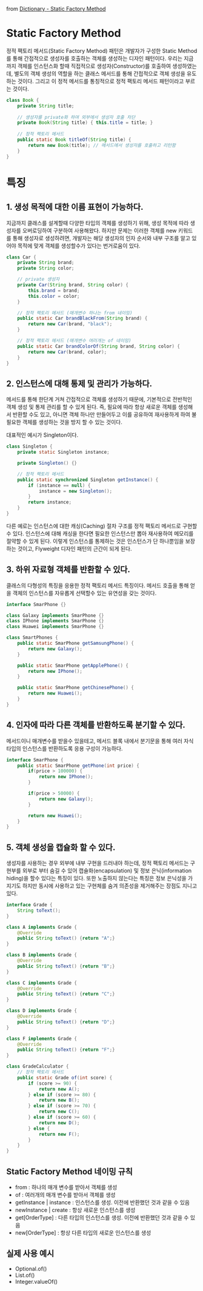 from [Dictionary - Static Factory Method](https://github.com/newkayak12/Dictionary/blob/master/java/designPattern/17.StaticFactoryMethod.md)


# Static Factory Method

정적 팩토리 메서드(Static Factory Method) 패턴은 개발자가 구성한 Static Method를 통해 간접적으로 생성자를 호출하는 객체를 생성하는 디자인 패턴이다. 
우리는 지금까지 객체를 인스턴스화 할때 직접적으로 생성자(Constructor)를 호출하여 생성하였는데, 
별도의 객체 생성의 역할을 하는 클래스 메서드를 통해 간접적으로 객체 생성을 유도하는 것이다. 그리고 이 정적 메서드를 통칭적으로 정적 팩토리 메서드 패턴이라고 부르는 것이다.

```java
class Book {
    private String title;
    
    // 생성자를 private화 하여 외부에서 생성자 호출 차단
    private Book(String title) { this.title = title; }
    
    // 정적 팩토리 메서드
    public static Book titleOf(String title) {
        return new Book(title); // 메서드에서 생성자를 호출하고 리턴함
    }
}
```

# 특징
## 1. 생성 목적에 대한 이름 표현이 가능하다.
지금까지 클래스를 설계할때 다양한 타입의 객체를 생성하기 위해, 생성 목적에 따라 생성자를 오버로딩하여 구분하여 사용해왔다.
하지만 문제는 이러한 객체를 new 키워드를 통해 생성자로 생성하려면, 개발자는 해당 생성자의 인자 순서와 내부 구조를 알고 있어야 목적에 맞게 객체를 생성할수가 있다는 번거로움이 있다.
```java
class Car {
    private String brand;
    private String color;

    // private 생성자
    private Car(String brand, String color) {
        this.brand = brand;
        this.color = color;
    }

    // 정적 팩토리 메서드 (매개변수 하나는 from 네이밍)
    public static Car brandBlackFrom(String brand) {
        return new Car(brand, "black");
    }

    // 정적 팩토리 메서드 (매개변수 여러개는 of 네이밍)
    public static Car brandColorOf(String brand, String color) {
        return new Car(brand, color);
    }
}
```

## 2. 인스턴스에 대해 통제 및 관리가 가능하다. 
메서드를 통해 한단계 거쳐 간접적으로 객체를 생성하기 때문에, 기본적으로 전반적인 객체 생성 및 통제 관리를 할 수 있게 된다.
즉, 필요에 따라 항상 새로운 객체를 생성해서 반환할 수도 있고, 아니면 객체 하나만 만들어두고 이를 공유하여 재사용하게 하여 불필요한 객체를 생성하는 것을 방지 할 수 있는 것이다.

대표적인 예시가 Singleton이다.
```java
class Singleton {
    private static Singleton instance;

    private Singleton() {}

    // 정적 팩토리 메서드
    public static synchronized Singleton getInstance() {
        if (instance == null) {
            instance = new Singleton();
        }
        return instance;
    }
}
```

다른 예로는 인스턴스에 대한 캐싱(Caching) 절차 구조를 정적 팩토리 메서드로 구현할 수 있다. 인스턴스에 대해 캐싱을 한다면 필요한 인스턴스만 뽑아 재사용하여 메모리를 절약할 수 있게 된다.
이렇게 인스턴스를 통제하는 것은 인스턴스가 단 하나뿐임을 보장하는 것이고, Flyweight 디자인 패턴의 근간이 되게 된다.

## 3. 하위 자료형 객체를 반환할 수 있다.
클래스의 다형성의 특징을 응용한 정적 팩토리 메서드 특징이다. 메서드 호출을 통해 얻을 객체의 인스턴스를 자유롭게 선택할수 있는 유연성을 갖는 것이다.

```java
interface SmarPhone {}

class Galaxy implements SmarPhone {}
class IPhone implements SmarPhone {}
class Huawei implements SmarPhone {}

class SmartPhones {
    public static SmarPhone getSamsungPhone() {
        return new Galaxy();
    }

    public static SmarPhone getApplePhone() {
        return new IPhone();
    }

    public static SmarPhone getChinesePhone() {
        return new Huawei();
    }
}
```

## 4. 인자에 따라 다른 객체를 반환하도록 분기할 수 있다. 
메서드이니 매개변수를 받을수 있을테고, 메서드 블록 내에서 분기문을 통해 여러 자식 타입의 인스턴스를 반환하도록 응용 구성이 가능하다.
```java
interface SmarPhone {
    public static SmarPhone getPhone(int price) {
        if(price > 100000) {
            return new IPhone();
        }

        if(price > 50000) {
            return new Galaxy();
        }

        return new Huawei();
    }
}
```

## 5. 객체 생성을 캡슐화 할 수 있다.
생성자를 사용하는 경우 외부에 내부 구현을 드러내야 하는데, 정적 팩토리 메서드는 구현부를 외부로 부터 숨길 수 있어 캡슐화(encapsulation) 및 정보 은닉(information hiding)을 할수 있다는 특징이 있다.
또한 노출하지 않는다는 특징은 정보 은닉성을 가지기도 하지만 동시에 사용하고 있는 구현체를 숨겨 의존성을 제거해주는 장점도 지니고 있다.

```java
interface Grade {
    String toText();
}

class A implements Grade {
    @Override
    public String toText() {return "A";}
}

class B implements Grade {
    @Override
    public String toText() {return "B";}
}

class C implements Grade {
    @Override
    public String toText() {return "C";}
}

class D implements Grade {
    @Override
    public String toText() {return "D";}
}

class F implements Grade {
    @Override
    public String toText() {return "F";}
}

class GradeCalculator {
    // 정적 팩토리 메서드
    public static Grade of(int score) {
        if (score >= 90) {
            return new A();
        } else if (score >= 80) {
            return new B();
        } else if (score >= 70) {
            return new C();
        } else if (score >= 60) {
            return new D();
        } else {
            return new F();
        }
    }
}
```

## Static Factory Method 네이밍 규칙
- from : 하나의 매개 변수를 받아서 객체를 생성
- of : 여러개의 매개 변수를 받아서 객체를 생성
- getInstance | instance : 인스턴스를 생성. 이전에 반환했던 것과 같을 수 있음
- newInstance | create : 항상 새로운 인스턴스를 생성
- get[OrderType] : 다른 타입의 인스턴스를 생성. 이전에 반환했던 것과 같을 수 있음
- new[OrderType] : 항상 다른 타입의 새로운 인스턴스를 생성

## 실제 사용 예시
- Optional.of()
- List.of()
- Integer.valueOf()
